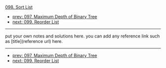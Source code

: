 [098. Sort List](http://www.lintcode.com/problem/sort-list)

- [prev: 097. Maximum Depth of Binary Tree](097-maximum-depth-of-binary-tree.md)
- [next: 099. Reorder List](099-reorder-list.md)

---

put your own notes and solutions here.
you can add any reference link such as [title](reference url) here.

---

- [prev: 097. Maximum Depth of Binary Tree](097-maximum-depth-of-binary-tree.md)
- [next: 099. Reorder List](099-reorder-list.md)
